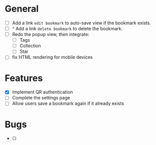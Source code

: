 General
=======
- [ ] Add a link `edit bookmark` to auto-save view if the bookmark exists.
- [ ] ^ Add a link `delete bookmark` to delete the bookmark.
- [ ] Redo the popup view, then integrate:
    - [ ] Tags
    - [ ] Collection
    - [ ] Star
- [ ] fix HTML rendering for mobile devices

Features
========
- [x] Implement QR authentication
- [ ] Complete the settings page
- [ ] Allow users save a bookmark again if it already exists

Bugs
====
- [ ]
